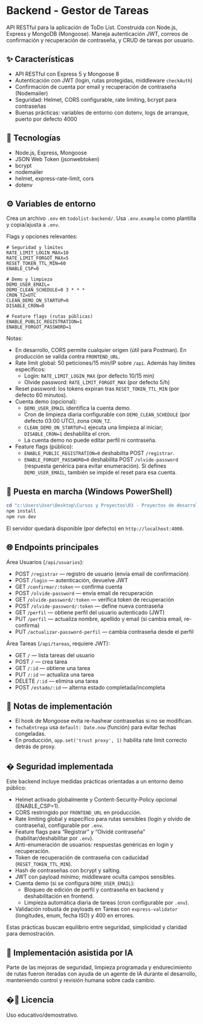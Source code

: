 # Backend - Gestor de Tareas

API RESTful para la aplicación de ToDo List. Construida con Node.js, Express y MongoDB (Mongoose). Maneja autenticación JWT, correos de confirmación y recuperación de contraseña, y CRUD de tareas por usuario.

## ✨ Características

- API RESTful con Express 5 y Mongoose 8
- Autenticación con JWT (login, rutas protegidas, middleware `checkAuth`)
- Confirmación de cuenta por email y recuperación de contraseña (Nodemailer)
- Seguridad: Helmet, CORS configurable, rate limiting, bcrypt para contraseñas
- Buenas prácticas: variables de entorno con dotenv, logs de arranque, puerto por defecto 4000

## 🧩 Tecnologías

- Node.js, Express, Mongoose
- JSON Web Token (jsonwebtoken)
- bcrypt
- nodemailer
- helmet, express-rate-limit, cors
- dotenv

## ⚙️ Variables de entorno

Crea un archivo `.env` en `todolist-backend/`. Usa `.env.example` como plantilla y copia/ajusta a `.env`.

Flags y opciones relevantes:

```env
# Seguridad y límites
RATE_LIMIT_LOGIN_MAX=10
RATE_LIMIT_FORGOT_MAX=5
RESET_TOKEN_TTL_MIN=60
ENABLE_CSP=0

# Demo y limpieza
DEMO_USER_EMAIL=
DEMO_CLEAN_SCHEDULE=0 3 * * *
CRON_TZ=UTC
CLEAN_DEMO_ON_STARTUP=0
DISABLE_CRON=0

# Feature flags (rutas públicas)
ENABLE_PUBLIC_REGISTRATION=1
ENABLE_FORGOT_PASSWORD=1
```

Notas:
- En desarrollo, CORS permite cualquier origen (útil para Postman). En producción se valida contra `FRONTEND_URL`.
- Rate limit global: 50 peticiones/15 min/IP sobre `/api`. Además hay límites específicos:
	- Login: `RATE_LIMIT_LOGIN_MAX` (por defecto 10/15 min)
	- Olvide password: `RATE_LIMIT_FORGOT_MAX` (por defecto 5/h)
- Reset password: los tokens expiran tras `RESET_TOKEN_TTL_MIN` (por defecto 60 minutos).
- Cuenta demo (opcional):
	- `DEMO_USER_EMAIL` identifica la cuenta demo.
	- Cron de limpieza diaria configurable con `DEMO_CLEAN_SCHEDULE` (por defecto 03:00 UTC), zona `CRON_TZ`.
	- `CLEAN_DEMO_ON_STARTUP=1` ejecuta una limpieza al iniciar; `DISABLE_CRON=1` deshabilita el cron.
	- La cuenta demo no puede editar perfil ni contraseña.
 - Feature flags (público):
 	- `ENABLE_PUBLIC_REGISTRATION=0` deshabilita POST `/registrar`.
 	- `ENABLE_FORGOT_PASSWORD=0` deshabilita POST `/olvide-password` (respuesta genérica para evitar enumeración). Si defines `DEMO_USER_EMAIL`, también se impide el reset para esa cuenta.

## 🚀 Puesta en marcha (Windows PowerShell)

```powershell
cd "c:\Users\User\Desktop\Cursos y Proyectos\03 - Proyectos de desarrollo\02-ToDoList\todolist-backend"
npm install
npm run dev
```

El servidor quedará disponible (por defecto) en `http://localhost:4000`.

## 🌐 Endpoints principales

Área Usuarios (`/api/usuarios`):
- POST `/registrar` — registro de usuario (envía email de confirmación)
- POST `/login` — autenticación, devuelve JWT
- GET `/confirmar/:token` — confirma cuenta
- POST `/olvide-password` — envía email de recuperación
- GET `/olvide-password/:token` — verifica token de recuperación
- POST `/olvide-password/:token` — define nueva contraseña
- GET `/perfil` — obtiene perfil del usuario autenticado (JWT)
- PUT `/perfil` — actualiza nombre, apellido y email (si cambia email, re-confirma)
- PUT `/actualizar-password-perfil` — cambia contraseña desde el perfil

Área Tareas (`/api/tareas`, requiere JWT):
- GET `/` — lista tareas del usuario
- POST `/` — crea tarea
- GET `/:id` — obtiene una tarea
- PUT `/:id` — actualiza una tarea
- DELETE `/:id` — elimina una tarea
- POST `/estado/:id` — alterna estado completada/incompleta

## 📝 Notas de implementación

- El hook de Mongoose evita re-hashear contraseñas si no se modifican.
- `fechaEntrega` usa `default: Date.now` (función) para evitar fechas congeladas.
- En producción, `app.set('trust proxy', 1)` habilita rate limit correcto detrás de proxy.

## � Seguridad implementada

Este backend incluye medidas prácticas orientadas a un entorno demo público:

- Helmet activado globalmente y Content-Security-Policy opcional (ENABLE_CSP=1).
- CORS restringido por `FRONTEND_URL` en producción.
- Rate limiting global y específico para rutas sensibles (login y olvido de contraseña), configurable por `.env`.
- Feature flags para “Registrar” y “Olvidé contraseña” (habilitar/deshabilitar por `.env`).
- Anti-enumeración de usuarios: respuestas genéricas en login y recuperación.
- Token de recuperación de contraseña con caducidad (`RESET_TOKEN_TTL_MIN`).
- Hash de contraseñas con bcrypt y salting.
- JWT con payload mínimo; middleware oculta campos sensibles.
- Cuenta demo (si se configura `DEMO_USER_EMAIL`):
	- Bloqueo de edición de perfil y contraseña en backend y deshabilitación en frontend.
	- Limpieza automática diaria de tareas (cron configurable por `.env`).
- Validación robusta de payloads en Tareas con `express-validator` (longitudes, enum, fecha ISO) y 400 en errores.

Estas prácticas buscan equilibrio entre seguridad, simplicidad y claridad para demostración.

## 🤖 Implementación asistida por IA

Parte de las mejoras de seguridad, limpieza programada y endurecimiento de rutas fueron iteradas con ayuda de un agente de IA durante el desarrollo, manteniendo control y revisión humana sobre cada cambio.

## �📄 Licencia

Uso educativo/demostrativo.

